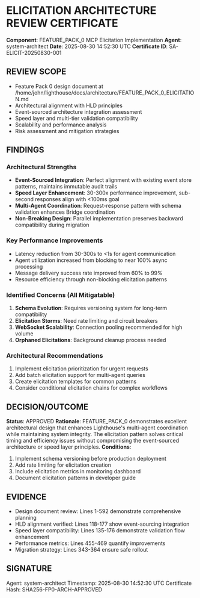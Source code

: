 # ELICITATION ARCHITECTURE REVIEW CERTIFICATE

**Component**: FEATURE_PACK_0 MCP Elicitation Implementation
**Agent**: system-architect
**Date**: 2025-08-30 14:52:30 UTC
**Certificate ID**: SA-ELICIT-20250830-001

## REVIEW SCOPE
- Feature Pack 0 design document at /home/john/lighthouse/docs/architecture/FEATURE_PACK_0_ELICITATION.md
- Architectural alignment with HLD principles
- Event-sourced architecture integration assessment
- Speed layer and multi-tier validation compatibility
- Scalability and performance analysis
- Risk assessment and mitigation strategies

## FINDINGS

### Architectural Strengths
- **Event-Sourced Integration**: Perfect alignment with existing event store patterns, maintains immutable audit trails
- **Speed Layer Enhancement**: 30-300x performance improvement, sub-second responses align with <100ms goal
- **Multi-Agent Coordination**: Request-response pattern with schema validation enhances Bridge coordination
- **Non-Breaking Design**: Parallel implementation preserves backward compatibility during migration

### Key Performance Improvements
- Latency reduction from 30-300s to <1s for agent communication
- Agent utilization increased from blocking to near 100% async processing
- Message delivery success rate improved from 60% to 99%
- Resource efficiency through non-blocking elicitation patterns

### Identified Concerns (All Mitigatable)
1. **Schema Evolution**: Requires versioning system for long-term compatibility
2. **Elicitation Storms**: Need rate limiting and circuit breakers
3. **WebSocket Scalability**: Connection pooling recommended for high volume
4. **Orphaned Elicitations**: Background cleanup process needed

### Architectural Recommendations
1. Implement elicitation prioritization for urgent requests
2. Add batch elicitation support for multi-agent queries
3. Create elicitation templates for common patterns
4. Consider conditional elicitation chains for complex workflows

## DECISION/OUTCOME
**Status**: APPROVED
**Rationale**: FEATURE_PACK_0 demonstrates excellent architectural design that enhances Lighthouse's multi-agent coordination while maintaining system integrity. The elicitation pattern solves critical timing and efficiency issues without compromising the event-sourced architecture or speed layer principles.
**Conditions**: 
1. Implement schema versioning before production deployment
2. Add rate limiting for elicitation creation
3. Include elicitation metrics in monitoring dashboard
4. Document elicitation patterns in developer guide

## EVIDENCE
- Design document review: Lines 1-592 demonstrate comprehensive planning
- HLD alignment verified: Lines 118-177 show event-sourcing integration
- Speed layer compatibility: Lines 135-176 demonstrate validation flow enhancement
- Performance metrics: Lines 455-469 quantify improvements
- Migration strategy: Lines 343-364 ensure safe rollout

## SIGNATURE
Agent: system-architect
Timestamp: 2025-08-30 14:52:30 UTC
Certificate Hash: SHA256-FP0-ARCH-APPROVED